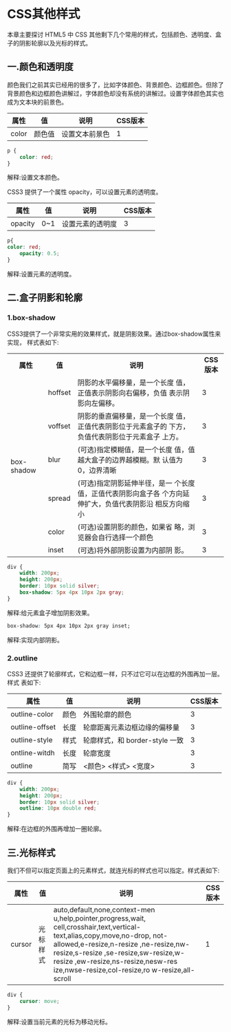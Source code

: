 # CSS其他样式

本章主要探讨 HTML5 中 CSS 其他剩下几个常用的样式，包括颜色、透明度、盒子的阴影轮廓以及光标的样式。

## 一.颜色和透明度

颜色我们之前其实已经用的很多了，比如字体颜色、背景颜色、边框颜色。但除了背景颜色和边框颜色讲解过，字体颜色却没有系统的讲解过。设置字体颜色其实也成为文本块的前景色。

| 属性 | 值 | 说明 | CSS版本 |
| -- | -- | -- | -- |
| color | 颜色值 | 设置文本前景色 | 1 |

```css
p {
    color: red;
}
```

解释:设置文本颜色。

CSS3 提供了一个属性 opacity，可以设置元素的透明度。

| 属性 | 值 | 说明 | CSS版本 |
| -- | -- | -- | -- |
| opacity | 0~1 | 设置元素的透明度 | 3 |

```css
p{
color: red;
    opacity: 0.5;
}
```
    
解释:设置元素的透明度。

## 二.盒子阴影和轮廓

### 1.box-shadow

CSS3提供了一个非常实用的效果样式，就是阴影效果。通过box-shadow属性来实现， 样式表如下:

<table>
    <tr>
        <th>属性</th>
        <th>值</th>
        <th>说明</th>
        <th>CSS版本</th>
    </tr>
    <tr>
        <td rowspan ="6">box-shadow</td>
        <td>hoffset</td>
        <td>阴影的水平偏移量，是一个长度 值，正值表示阴影向右偏移，负值 表示阴影向左偏移。</td>
        <td>3</td>
    </tr>
    <tr>
        <td>voffset</td>
        <td>阴影的垂直偏移量，是一个长度 值，正值代表阴影位于元素盒子的 下方，负值代表阴影位于元素盒子 上方。</td>
        <td>3</td>
    </tr>
    <tr>
        <td>blur</td>
        <td>(可选)指定模糊值，是一个长度 值，值越大盒子的边界越模糊。默 认值为 0，边界清晰</td>
        <td>3</td>
    </tr>
    <tr>
        <td>spread</td>
        <td>(可选)指定阴影延伸半径，是一 个长度值，正值代表阴影向盒子各 个方向延伸扩大，负值代表阴影沿 相反方向缩小</td>
        <td>3</td>
    </tr>
    <tr>
        <td>color</td>
        <td>(可选)设置阴影的颜色，如果省 略，浏览器会自行选择一个颜色</td>
        <td>3</td>
    </tr>
    <tr>
        <td>inset</td>
        <td>(可选)将外部阴影设置为内部阴 影。</td>
        <td>3</td>
    </tr>
</table>

```css
div {
    width: 200px;
    height: 200px;
    border: 10px solid silver; 
    box-shadow: 5px 4px 10px 2px gray;
}
```

解释:给元素盒子增加阴影效果。

```css
box-shadow: 5px 4px 10px 2px gray inset;
```

解释:实现内部阴影。

### 2.outline

CSS3 还提供了轮廓样式，它和边框一样，只不过它可以在边框的外围再加一层。样式 表如下:

| 属性 | 值 | 说明 | CSS版本 |
| -- | -- | -- | -- |
| outline-color | 颜色 | 外围轮廓的颜色 | 3 |
| outline-offset | 长度 | 轮廓距离元素边框边缘的偏移量 | 3 |
| outline-style | 样式 | 轮廓样式，和 border-style 一致 | 3 |
| ontline-witdh | 长度 | 轮廓宽度 | 3 |
| outline | 简写 | <颜色> <样式> <宽度> | 3 |

```css
div {
    width: 200px;
    height: 200px;
    border: 10px solid silver;
    outline: 10px double red;
}
```

解释:在边框的外围再增加一圈轮廓。

## 三.光标样式

我们不但可以指定页面上的元素样式，就连光标的样式也可以指定。样式表如下:

| 属性 | 值 | 说明 | CSS版本 |
| -- | -- | -- | -- |
| cursor | 光标样式 | auto,default,none,context-men u,help,pointer,progress,wait, cell,crosshair,text,vertical- text,alias,copy,move,no-drop, not-allowed,e-resize,n-resize ,ne-resize,nw-resize,s-resize ,se-resize,sw-resize,w-resize ,ew-resize,ns-resize,nesw-res ize,nwse-resize,col-resize,ro w-resize,all-scroll | 1 |

```css
div {
    cursor: move;
}
```

解释:设置当前元素的光标为移动光标。
